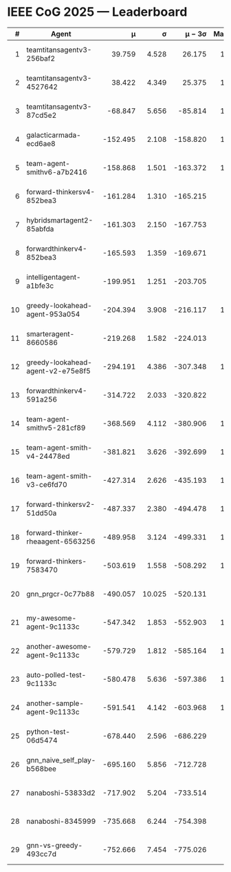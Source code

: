 # IEEE CoG 2025 — Leaderboard

| # | Agent | μ | σ | μ − 3σ | Matches | Updated |
|---:|---|---:|---:|---:|---:|---|
| 1 | teamtitansagentv3-256baf2 | 39.759 | 4.528 | 26.175 | 10900 | 2025-08-21 04:19 |
| 2 | teamtitansagentv3-4527642 | 38.422 | 4.349 | 25.375 | 10034 | 2025-08-21 04:19 |
| 3 | teamtitansagentv3-87cd5e2 | -68.847 | 5.656 | -85.814 | 11446 | 2025-08-21 04:19 |
| 4 | galacticarmada-ecd6ae8 | -152.495 | 2.108 | -158.820 | 10440 | 2025-08-21 04:19 |
| 5 | team-agent-smithv6-a7b2416 | -158.868 | 1.501 | -163.372 | 10180 | 2025-08-21 04:19 |
| 6 | forward-thinkersv4-852bea3 | -161.284 | 1.310 | -165.215 | 8741 | 2025-08-21 04:19 |
| 7 | hybridsmartagent2-85abfda | -161.303 | 2.150 | -167.753 | 9517 | 2025-08-21 04:19 |
| 8 | forwardthinkerv4-852bea3 | -165.593 | 1.359 | -169.671 | 8389 | 2025-08-21 04:19 |
| 9 | intelligentagent-a1bfe3c | -199.951 | 1.251 | -203.705 | 8810 | 2025-08-21 04:19 |
| 10 | greedy-lookahead-agent-953a054 | -204.394 | 3.908 | -216.117 | 10270 | 2025-08-21 04:19 |
| 11 | smarteragent-8660586 | -219.268 | 1.582 | -224.013 | 9311 | 2025-08-21 04:19 |
| 12 | greedy-lookahead-agent-v2-e75e8f5 | -294.191 | 4.386 | -307.348 | 10730 | 2025-08-21 04:19 |
| 13 | forwardthinkerv4-591a256 | -314.722 | 2.033 | -320.822 | 9100 | 2025-08-21 04:19 |
| 14 | team-agent-smithv5-281cf89 | -368.569 | 4.112 | -380.906 | 11080 | 2025-08-21 04:19 |
| 15 | team-agent-smith-v4-24478ed | -381.821 | 3.626 | -392.699 | 11382 | 2025-08-21 04:19 |
| 16 | team-agent-smith-v3-ce6fd70 | -427.314 | 2.626 | -435.193 | 11902 | 2025-08-21 04:19 |
| 17 | forward-thinkersv2-51dd50a | -487.337 | 2.380 | -494.478 | 10862 | 2025-08-21 04:19 |
| 18 | forward-thinker-rheaagent-6563256 | -489.958 | 3.124 | -499.331 | 10282 | 2025-08-21 04:19 |
| 19 | forward-thinkers-7583470 | -503.619 | 1.558 | -508.292 | 10060 | 2025-08-21 04:19 |
| 20 | gnn_prgcr-0c77b88 | -490.057 | 10.025 | -520.131 | 9590 | 2025-08-21 04:19 |
| 21 | my-awesome-agent-9c1133c | -547.342 | 1.853 | -552.903 | 10920 | 2025-08-21 04:19 |
| 22 | another-awesome-agent-9c1133c | -579.729 | 1.812 | -585.164 | 11260 | 2025-08-21 04:19 |
| 23 | auto-polled-test-9c1133c | -580.478 | 5.636 | -597.386 | 10120 | 2025-08-21 04:19 |
| 24 | another-sample-agent-9c1133c | -591.541 | 4.142 | -603.968 | 10600 | 2025-08-21 04:19 |
| 25 | python-test-06d5474 | -678.440 | 2.596 | -686.229 | 8890 | 2025-08-21 04:19 |
| 26 | gnn_naive_self_play-b568bee | -695.160 | 5.856 | -712.728 | 8840 | 2025-08-21 04:19 |
| 27 | nanaboshi-53833d2 | -717.902 | 5.204 | -733.514 | 8330 | 2025-08-21 04:19 |
| 28 | nanaboshi-8345999 | -735.668 | 6.244 | -754.398 | 8950 | 2025-08-21 04:19 |
| 29 | gnn-vs-greedy-493cc7d | -752.666 | 7.454 | -775.026 | 8540 | 2025-08-21 04:19 |
